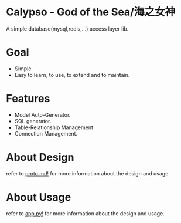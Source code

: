 # Calypso - God of the Sea/海之女神

A simple database(mysql,redis,...) access layer lib.

# Goal
+ Simple.
+ Easy to learn, to use, to extend and to maintain.

# Features
+ Model Auto-Generator.
+ SQL generator.
+ Table-Relationship Management
+ Connection Management.


# About Design
refer to [proto.md!](./proto.md) for more information about the design and usage.

# About Usage
refer to [app.py!](../app/app.py) for more information about the design and usage.
